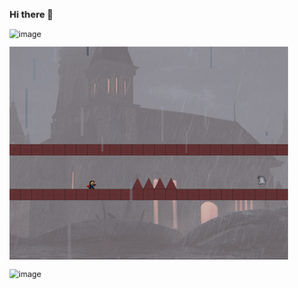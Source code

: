 ### Hi there 👋

![image](https://github.com/NextoneX/Graphics_by_Taichi/blob/main/resource/demo.gif)

<img src="https://github.com/NextoneX/I_wanna/blob/master/resource/demo2.gif"/>

![image](https://github.com/NextoneX/ZJU22fall_CG_Project/blob/main/resources/demo.gif)


<!--
**NextoneX/NextoneX** is a ✨ _special_ ✨ repository because its `README.md` (this file) appears on your GitHub profile.

Here are some ideas to get you started:

- 🔭 I’m currently working on ...
- 🌱 I’m currently learning ...
- 👯 I’m looking to collaborate on ...
- 🤔 I’m looking for help with ...
- 💬 Ask me about ...
- 📫 How to reach me: ...
- 😄 Pronouns: ...
- ⚡ Fun fact: ...
-->

